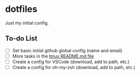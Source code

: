 # dotfiles

Just my initial config.

## To-do List

- [ ] Set basic initial github global config (name and email)
- [ ] More tasks in the [tmux README.md file](https://github.com/leandromuto/dotfiles/tree/main/tmux/README.md)
- [ ] Create a config for VSCode (download, add to path, etc.)
- [ ] Create a config for oh-my-zsh (download, add to path, etc.)
